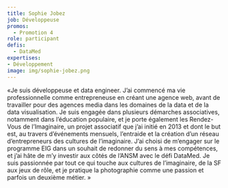 ```yaml
---
title: Sophie Jobez
job: Développeuse
promos:
  - Promotion 4
role: participant
defis:
  - DataMed
expertises:
- Développement
image: img/sophie-jobez.png
---
```

«Je suis développeuse et data engineer. J’ai commencé ma vie professionnelle comme entrepreneuse en créant une agence web, avant de travailler pour des agences media dans les domaines de la data et de la data visualisation. Je suis engagée dans plusieurs démarches associatives, notamment dans l’éducation populaire, et je porte également les Rendez-Vous de l’Imaginaire, un projet associatif que j’ai initié en 2013 et dont le but est, au travers d’événements mensuels, l’entraide et la création d’un réseau d’entrepreneurs des cultures de l’imaginaire. J’ai choisi de m’engager sur le programme EIG dans un souhait de redonner du sens à mes compétences, et j’ai hâte de m’y investir aux côtés de l’ANSM avec le défi DataMed. Je suis passionnée par tout ce qui touche aux cultures de l’imaginaire, de la SF aux jeux de rôle, et je pratique la photographie comme une passion et parfois un deuxième métier.  »
